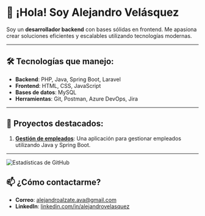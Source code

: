 # 👋 ¡Hola! Soy Alejandro Velásquez

Soy un **desarrollador backend** con bases sólidas en frontend. Me apasiona crear soluciones eficientes y escalables utilizando tecnologías modernas.

---

## 🛠 Tecnologías que manejo:
- **Backend**: PHP, Java, Spring Boot, Laravel
- **Frontend**: HTML, CSS, JavaScript
- **Bases de datos**: MySQL
- **Herramientas**: Git, Postman, Azure DevOps, Jira 

---

## 🚀 Proyectos destacados:
1. [**Gestión de empleados**](https://github.com/alejandro-velasquez/gestion-empleados): Una aplicación para gestionar empleados utilizando Java y Spring Boot.

---

![Estadísticas de GitHub](https://github-readme-stats.vercel.app/api?username=TU_USUARIO&show_icons=true&theme=radical)


## 📫 ¿Cómo contactarme?
- **Correo**: alejandroalzate.ava@gmail.com
- **LinkedIn**: [linkedin.com/in/alejandrovelasquez](https://www.linkedin.com/in/alejandro-velasquez-alzate-b5a63b324/)

